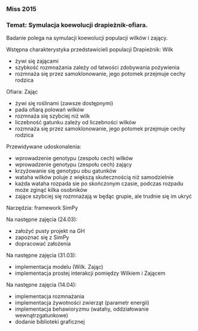 ### Miss 2015

### Temat: Symulacja koewolucji drapieżnik-ofiara.

Badanie polega na symulacji koewolucji populacji wilków i zający.

Wstępna charakterystyka przedstawicieli populacji
Drapieżnik: Wilk
 - żywi się zającami
 - szybkość rozmnażania zależy od łatwości zdobywania pożywienia
 - rozmnaża się przez samoklonowanie, jego potomek przejmuje cechy rodzica

Ofiara: Zając
 - żywi się roślinami (zawsze dostępnymi)
 - pada ofiarą polowań wilków
 - rozmnaża się szybciej niż wilk
 - liczebność gatunku zależy od liczebności wilków
 - rozmnaża się przez samoklonowanie, jego potomek przejmuje cechy rodzica

Przewidywane udoskonalenia:
 - wprowadzenie genotypu (zespołu cech) wilków
 - wprowadzenie genotypu (zespołu cech) zający
 - krzyżowanie się genotypu obu gatunków
 - wataha wilków poluje z większą skutecznością niż samodzielnie
 - każda wataha rozpada sie po skończonym czasie, podczas rozpadu może zginąć kilka osobników
 - zające szybciej się rozmnażają w będąc grupie, ale trudnie się im ukryć

Narzędzia: framework SimPy


Na następne zajęcia (24.03):
 - założyć pusty projekt na GH
 - zapoznać się z SimPy
 - dopracować założenia

Na następne zajęcia (31.03):
 - implementacja modelu (Wilk. Zając)
 - implementacja prostej interakcji pomiędzy Wilkiem i Zającem

Na następne zajęcia (14.04):
 - implementacja rozmnażania
 - implementacja żywotności zwierząt (parametr energii)
 - implementacja behawioryzmu (watahy, oddziałowanie wewnątrzgatunkowe)
 - dodanie biblioteki graficznej
